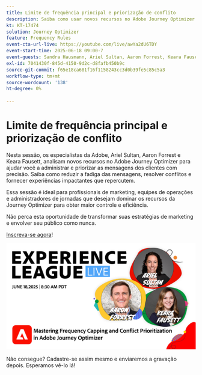 ```yaml
---
title: Limite de frequência principal e priorização de conflito
description: Saiba como usar novos recursos no Adobe Journey Optimizer para controlar e priorizar as mensagens mais importantes que estão sendo enviadas aos clientes.
kt: KT-17474
solution: Journey Optimizer
feature: Frequency Rules
event-cta-url-live: https://youtube.com/live/awYa2dU6TDY
event-start-time: 2025-06-18 09:00-7
event-guests: Sandra Hausmann, Ariel Sultan, Aaron Forrest, Keara Fausett
exl-id: 7041430f-845d-4150-9d2c-d8fafb450b9c
source-git-commit: f65e18ca681f16f1158243cc3d0b39fe5c85c5a3
workflow-type: tm+mt
source-wordcount: '138'
ht-degree: 0%

---
```


# Limite de frequência principal e priorização de conflito

Nesta sessão, os especialistas da Adobe, Ariel Sultan, Aaron Forrest e Keara Fausett, analisam novos recursos no Adobe Journey Optimizer para ajudar você a administrar e priorizar as mensagens dos clientes com precisão. Saiba como reduzir a fadiga das mensagens, resolver conflitos e fornecer experiências impactantes que repercutem.

Essa sessão é ideal para profissionais de marketing, equipes de operações e administradores de jornadas que desejam dominar os recursos da Journey Optimizer para obter maior controle e eficiência.

Não perca esta oportunidade de transformar suas estratégias de marketing e envolver seu público como nunca.

[Inscreva-se agora](https://engage.adobe.com/ExpLeagueLive-250618.html?trackingid=MH16S65T&amp;mv=email)!

![banner da Web](/help/experience-league-live/episodes/assets/exl-live-web-banner-20250618.png)

Não consegue? Cadastre-se assim mesmo e enviaremos a gravação depois. Esperamos vê-lo lá!
